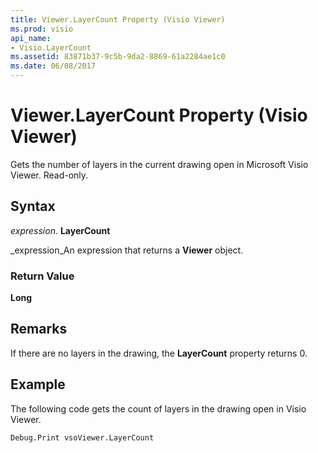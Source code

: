 ```yaml
---
title: Viewer.LayerCount Property (Visio Viewer)
ms.prod: visio
api_name:
- Visio.LayerCount
ms.assetid: 83871b37-9c5b-9da2-8869-61a2284ae1c0
ms.date: 06/08/2017
---
```



# Viewer.LayerCount Property (Visio Viewer)

Gets the number of layers in the current drawing open in Microsoft Visio Viewer. Read-only.


## Syntax

 _expression_. **LayerCount**

 _expression_An expression that returns a  **Viewer** object.


### Return Value

 **Long**


## Remarks

If there are no layers in the drawing, the  **LayerCount** property returns 0.


## Example

The following code gets the count of layers in the drawing open in Visio Viewer.


```vb
Debug.Print vsoViewer.LayerCount
```


